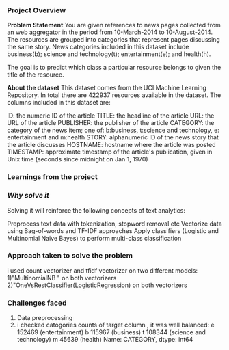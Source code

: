### Project Overview

 **Problem Statement**
You are given references to news pages collected from an web aggregator in the period from 10-March-2014 to 10-August-2014. The resources are grouped into categories that represent pages discussing the same story. News categories included in this dataset include business(b); science and technology(t); entertainment(e); and health(h).

The goal is to predict which class a particular resource belongs to given the title of the resource.

**__About the dataset__**
This dataset comes from the UCI Machine Learning Repository. In total there are 422937 resources available in the dataset. The columns included in this dataset are:

ID: the numeric ID of the article
TITLE: the headline of the article
URL: the URL of the article
PUBLISHER: the publisher of the article
CATEGORY: the category of the news item; one of: b:business, t:science and technology, e: entertainment and m:health
STORY: alphanumeric ID of the news story that the article discusses
HOSTNAME: hostname where the article was posted
TIMESTAMP: approximate timestamp of the article's publication, given in Unix time (seconds since midnight on Jan 1, 1970)


### Learnings from the project

 ### **_Why solve it_**
Solving it will reinforce the following concepts of text analytics:

Preprocess text data with tokenization, stopword removal etc
Vectorize data using Bag-of-words and TF-IDF approaches
Apply classifiers (Logistic and Multinomial Naive Bayes) to perform multi-class classification


### Approach taken to solve the problem

 i used count vectorizer and tfidf vectorizer on two different models:
        1)"MultinomialNB " on both vectorizers
        2)"OneVsRestClassifier(LogisticRegression) on both vectorizers


### Challenges faced

 1) Data preprocessing
2) i checked  catogories counts of target column , it was well balanced: e    152469   (entertainment)
                                                                                                                                b     115967 (business)
                                                                                                                                t        108344 (science and technology)
                                                                                                                                m     45639   (health)
                                                                                                                                Name: CATEGORY, dtype: int64
                                                                       



